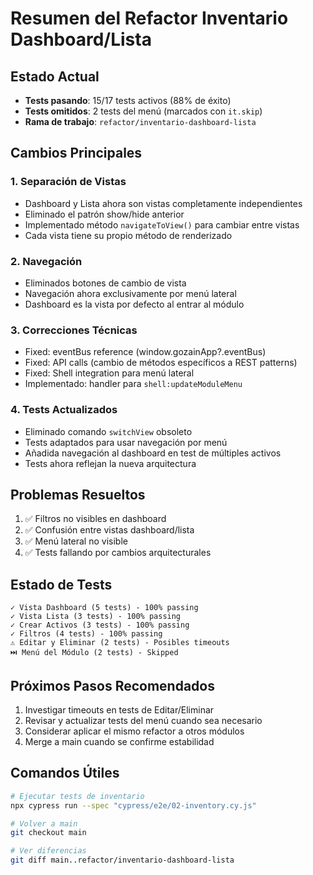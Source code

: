 # Resumen del Refactor Inventario Dashboard/Lista

## Estado Actual
- **Tests pasando**: 15/17 tests activos (88% de éxito)
- **Tests omitidos**: 2 tests del menú (marcados con `it.skip`)
- **Rama de trabajo**: `refactor/inventario-dashboard-lista`

## Cambios Principales

### 1. Separación de Vistas
- Dashboard y Lista ahora son vistas completamente independientes
- Eliminado el patrón show/hide anterior
- Implementado método `navigateToView()` para cambiar entre vistas
- Cada vista tiene su propio método de renderizado

### 2. Navegación
- Eliminados botones de cambio de vista
- Navegación ahora exclusivamente por menú lateral
- Dashboard es la vista por defecto al entrar al módulo

### 3. Correcciones Técnicas
- Fixed: eventBus reference (window.gozainApp?.eventBus)
- Fixed: API calls (cambio de métodos específicos a REST patterns)
- Fixed: Shell integration para menú lateral
- Implementado: handler para `shell:updateModuleMenu`

### 4. Tests Actualizados
- Eliminado comando `switchView` obsoleto
- Tests adaptados para usar navegación por menú
- Añadida navegación al dashboard en test de múltiples activos
- Tests ahora reflejan la nueva arquitectura

## Problemas Resueltos
1. ✅ Filtros no visibles en dashboard
2. ✅ Confusión entre vistas dashboard/lista
3. ✅ Menú lateral no visible
4. ✅ Tests fallando por cambios arquitecturales

## Estado de Tests
```
✓ Vista Dashboard (5 tests) - 100% passing
✓ Vista Lista (3 tests) - 100% passing  
✓ Crear Activos (3 tests) - 100% passing
✓ Filtros (4 tests) - 100% passing
⚠️ Editar y Eliminar (2 tests) - Posibles timeouts
⏭️ Menú del Módulo (2 tests) - Skipped
```

## Próximos Pasos Recomendados
1. Investigar timeouts en tests de Editar/Eliminar
2. Revisar y actualizar tests del menú cuando sea necesario
3. Considerar aplicar el mismo refactor a otros módulos
4. Merge a main cuando se confirme estabilidad

## Comandos Útiles
```bash
# Ejecutar tests de inventario
npx cypress run --spec "cypress/e2e/02-inventory.cy.js"

# Volver a main
git checkout main

# Ver diferencias
git diff main..refactor/inventario-dashboard-lista
```
